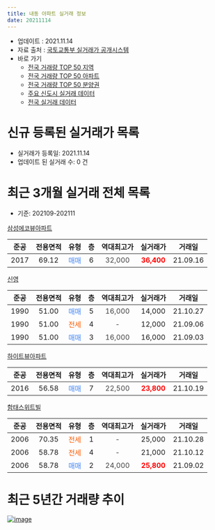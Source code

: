 ```yaml
---
title: 내동 아파트 실거래 정보
date: 20211114
---
```


* 업데이트 : 2021.11.14
* 자료 출처 : [국토교통부 실거래가 공개시스템](http://rt.molit.go.kr)
* 바로 가기
    * [전국 거래량 TOP 50 지역](https://apt-info.github.io/apt-trade-info/tr)
    * [전국 거래량 TOP 50 아파트](https://apt-info.github.io/apt-trade-info/ta)
    * [전국 거래량 TOP 50 분양권](https://apt-info.github.io/apt-trade-info/tb)
    * [주요 신도시 실거래 데이터](https://apt-info.github.io/apt-trade-info/newtown)
    * [전국 실거래 데이터](https://apt-info.github.io/apt-trade-info/all)



<script async src="https://pagead2.googlesyndication.com/pagead/js/adsbygoogle.js"></script>
<!-- 기본광고 -->
<ins class="adsbygoogle"
     style="display:block"
     data-ad-client="ca-pub-1142216861245946"
     data-ad-slot="4805727019"
     data-ad-format="auto"
     data-full-width-responsive="true"></ins>
<script>
     (adsbygoogle = window.adsbygoogle || []).push({});
</script>


# 신규 등록된 실거래가 목록

* 실거래가 등록일: 2021.11.14
* 업데이트 된 실거래 수: 0 건




<script async src="https://pagead2.googlesyndication.com/pagead/js/adsbygoogle.js"></script>
<!-- 기본광고 -->
<ins class="adsbygoogle"
     style="display:block"
     data-ad-client="ca-pub-1142216861245946"
     data-ad-slot="4805727019"
     data-ad-format="auto"
     data-full-width-responsive="true"></ins>
<script>
     (adsbygoogle = window.adsbygoogle || []).push({});
</script>


# 최근 3개월 실거래 전체 목록
* 기준: 202109-202111


[삼성에코뷰아파트](https://search.naver.com/search.naver?query=%EC%82%BC%EC%84%B1%EC%97%90%EC%BD%94%EB%B7%B0%EC%95%84%ED%8C%8C%ED%8A%B8)

|준공|전용면적|유형|층|역대최고가|실거래가|거래일|
|:---:|:---:|:---:|:---:|:---:|:---:|:---:|
|2017|69.12|<span style="color:#4285F3">매매</span>|6|<span style="color:#444444">32,000</span>|<b><span style="color:#FF0000">36,400</span></b>|21.09.16|

[신영](https://search.naver.com/search.naver?query=%EC%8B%A0%EC%98%81)

|준공|전용면적|유형|층|역대최고가|실거래가|거래일|
|:---:|:---:|:---:|:---:|:---:|:---:|:---:|
|1990|51.00|<span style="color:#4285F3">매매</span>|5|<span style="color:#444444">16,000</span>|14,000|21.10.27|
|1990|51.00|<span style="color:#FF5A00">전세</span>|4|<span style="color:#444444">-</span>|12,000|21.09.06|
|1990|51.00|<span style="color:#4285F3">매매</span>|3|<span style="color:#444444">16,000</span>|16,000|21.09.03|

[하이트뷰아파트](https://search.naver.com/search.naver?query=%ED%95%98%EC%9D%B4%ED%8A%B8%EB%B7%B0%EC%95%84%ED%8C%8C%ED%8A%B8)

|준공|전용면적|유형|층|역대최고가|실거래가|거래일|
|:---:|:---:|:---:|:---:|:---:|:---:|:---:|
|2016|56.58|<span style="color:#4285F3">매매</span>|7|<span style="color:#444444">22,500</span>|<b><span style="color:#FF0000">23,800</span></b>|21.10.19|

[함태스위트빌](https://search.naver.com/search.naver?query=%ED%95%A8%ED%83%9C%EC%8A%A4%EC%9C%84%ED%8A%B8%EB%B9%8C)

|준공|전용면적|유형|층|역대최고가|실거래가|거래일|
|:---:|:---:|:---:|:---:|:---:|:---:|:---:|
|2006|70.35|<span style="color:#FF5A00">전세</span>|1|<span style="color:#444444">-</span>|25,000|21.10.28|
|2006|58.78|<span style="color:#FF5A00">전세</span>|4|<span style="color:#444444">-</span>|21,000|21.10.12|
|2006|58.78|<span style="color:#4285F3">매매</span>|2|<span style="color:#444444">24,000</span>|<b><span style="color:#FF0000">25,800</span></b>|21.09.02|



<script async src="https://pagead2.googlesyndication.com/pagead/js/adsbygoogle.js"></script>
<!-- 기본광고 -->
<ins class="adsbygoogle"
     style="display:block"
     data-ad-client="ca-pub-1142216861245946"
     data-ad-slot="4805727019"
     data-ad-format="auto"
     data-full-width-responsive="true"></ins>
<script>
     (adsbygoogle = window.adsbygoogle || []).push({});
</script>


# 최근 5년간 거래량 추이


<div style="width:100%;">
    <canvas id="deal_progress" height="200"></canvas>
</div>

<script>
new Chart(document.getElementById("deal_progress"), {
    type: 'line',
    data: {
        labels: ['16.02','16.03','16.04','16.05','16.06','16.07','16.08','16.09','16.10','16.11','16.12','17.01','17.02','17.03','17.05','17.06','17.07','17.08','17.09','17.10','17.11','17.12','18.01','18.02','18.03','18.04','18.05','18.06','18.07','18.08','18.09','18.10','18.11','19.01','19.02','19.03','19.04','19.05','19.06','19.09','19.10','19.11','19.12','20.01','20.02','20.03','20.04','20.05','20.06','20.07','20.08','20.09','20.10','20.11','20.12','21.01','21.02','21.03','21.04','21.05','21.06','21.07','21.08','21.09','21.10'],
        datasets: [{
            label: '매매/분양권',
            data: [3,1,1,2,1,2,0,4,4,3,2,0,2,4,2,4,2,5,2,8,2,3,4,5,6,3,3,2,3,5,2,1,3,3,1,1,1,3,2,3,5,1,1,1,2,4,3,1,0,6,5,7,7,3,5,3,2,7,5,5,1,8,3,3,2],
            borderColor: "rgba(66, 133, 243, 1)",
            backgroundColor: "rgba(66, 133, 243, 0.05)",
            borderWidth: 1,
            pointRadius: 0,
            fill: false,
            lineTension: 0
        },{
            label: '전/월세',
            data: [0,2,1,1,0,0,1,3,3,1,1,1,5,2,2,2,4,0,2,1,2,2,0,2,2,1,0,1,0,3,3,1,3,0,0,0,1,1,0,0,3,4,3,1,0,0,2,0,4,0,1,3,5,2,2,1,3,3,4,2,2,0,1,1,2],
            borderColor: "rgba(255, 90, 0, 1)",
            backgroundColor: "rgba(255, 90, 0, 0.05)",
            borderWidth: 1,
            pointRadius: 0,
            fill: false,
            lineTension: 0
        },{
            label: '합계',
            data: [3,3,2,3,1,2,1,7,7,4,3,1,7,6,4,6,6,5,4,9,4,5,4,7,8,4,3,3,3,8,5,2,6,3,1,1,2,4,2,3,8,5,4,2,2,4,5,1,4,6,6,10,12,5,7,4,5,10,9,7,3,8,4,4,4],
            borderColor: "rgba(0, 0, 0, 1)",
            backgroundColor: "rgba(0, 0, 0, 0.03)",
            borderWidth: 0.1,
            pointRadius: 0,
            fill: true,
            lineTension: 0
        }
        ]
    },
    options: {
        responsive: true,
        title: {
            display: false
        },
        tooltips: {
            mode: 'index',
            intersect: false
        },
        hover: {
            mode: 'nearest',
            intersect: true
        },
        scales: {
            xAxes: [{
                display: true,
                scaleLabel: {
                    display: true,
                    labelString: '년/월'
                }
            }],
            yAxes: [{
                display: true,
                ticks: {
                    suggestedMin: 0,
                },
                scaleLabel: {
                    display: true,
                    labelString: '실거래 수'
                }
            }]
        }
    }
});

</script>


[![image](https://apt-info.github.io/images/2020-01-03-apt-trade-info/1024x500.png)](https://play.google.com/store/apps/details?id=com.aptinfo.apttradeinfo)

